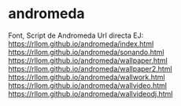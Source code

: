 # andromeda
Font, Script de Andromeda
Url directa EJ:   
https://rllom.github.io/andromeda/index.html <br>
https://rllom.github.io/andromeda/sonando.html <br>
https://rllom.github.io/andromeda/wallpaper.html <br>
https://rllom.github.io/andromeda/wallpaper2.html <br>
https://rllom.github.io/andromeda/wallwork.html <br>
https://rllom.github.io/andromeda/wallvideo.html <br>
https://rllom.github.io/andromeda/wallvideodj.html <br>
